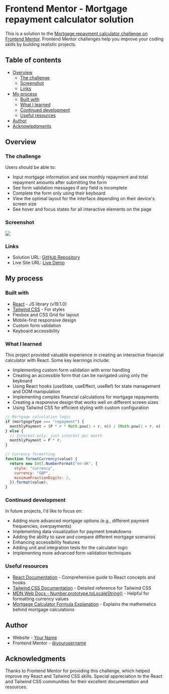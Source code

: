 # Frontend Mentor - Mortgage repayment calculator solution

This is a solution to the [Mortgage repayment calculator challenge on Frontend Mentor](https://www.frontendmentor.io/challenges/mortgage-repayment-calculator-Galx1LXK73). Frontend Mentor challenges help you improve your coding skills by building realistic projects.

## Table of contents

- [Overview](#overview)
  - [The challenge](#the-challenge)
  - [Screenshot](#screenshot)
  - [Links](#links)
- [My process](#my-process)
  - [Built with](#built-with)
  - [What I learned](#what-i-learned)
  - [Continued development](#continued-development)
  - [Useful resources](#useful-resources)
- [Author](#author)
- [Acknowledgments](#acknowledgments)

## Overview

### The challenge

Users should be able to:

- Input mortgage information and see monthly repayment and total repayment amounts after submitting the form
- See form validation messages if any field is incomplete
- Complete the form only using their keyboard
- View the optimal layout for the interface depending on their device's screen size
- See hover and focus states for all interactive elements on the page

### Screenshot

![](./screenshot.jpg)

### Links

- Solution URL: [GitHub Repository](https://github.com/19Rohan97/mortgage-repayment-calculator)
- Live Site URL: [Live Demo](https://19rohan97.github.io/mortgage-repayment-calculator/)

## My process

### Built with

- [React](https://reactjs.org/) - JS library (v19.1.0)
- [Tailwind CSS](https://tailwindcss.com/) - For styles
- Flexbox and CSS Grid for layout
- Mobile-first responsive design
- Custom form validation
- Keyboard accessibility

### What I learned

This project provided valuable experience in creating an interactive financial calculator with React. Some key learnings include:

- Implementing custom form validation with error handling
- Creating an accessible form that can be navigated using only the keyboard
- Using React hooks (useState, useEffect, useRef) for state management and DOM manipulation
- Implementing complex financial calculations for mortgage repayments
- Creating a responsive design that works well on different screen sizes
- Using Tailwind CSS for efficient styling with custom configuration

```js
// Mortgage calculation logic
if (mortgageType === "repayment") {
  monthlyPayment = (P * r * Math.pow(1 + r, n)) / (Math.pow(1 + r, n) - 1);
} else {
  // Interest-only: just interest per month
  monthlyPayment = P * r;
}
```

```js
// Currency formatting
function formatCurrency(value) {
  return new Intl.NumberFormat("en-UK", {
    style: "currency",
    currency: "GBP",
    minimumFractionDigits: 2,
  }).format(value);
}
```

### Continued development

In future projects, I'd like to focus on:

- Adding more advanced mortgage options (e.g., different payment frequencies, overpayments)
- Implementing data visualization for payment breakdowns
- Adding the ability to save and compare different mortgage scenarios
- Enhancing accessibility features
- Adding unit and integration tests for the calculator logic
- Implementing more advanced form validation techniques

### Useful resources

- [React Documentation](https://react.dev/) - Comprehensive guide to React concepts and hooks
- [Tailwind CSS Documentation](https://tailwindcss.com/docs) - Detailed reference for Tailwind CSS
- [MDN Web Docs - Number.prototype.toLocaleString()](https://developer.mozilla.org/en-US/docs/Web/JavaScript/Reference/Global_Objects/Number/toLocaleString) - Helpful for formatting currency values
- [Mortgage Calculator Formula Explanation](https://www.mtgprofessor.com/formulas.htm) - Explains the mathematics behind mortgage calculations

## Author

- Website - [Your Name](https://www.rohantgeorge.ca)
- Frontend Mentor - [@yourusername](https://www.frontendmentor.io/profile/19Rohan97)

## Acknowledgments

Thanks to Frontend Mentor for providing this challenge, which helped improve my React and Tailwind CSS skills. Special appreciation to the React and Tailwind CSS communities for their excellent documentation and resources.
